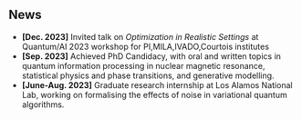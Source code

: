 ## News

- **[Dec. 2023]** Invited talk on *Optimization in Realistic Settings* at Quantum/AI 2023 workshop for PI,MILA,IVADO,Courtois institutes
- **[Sep. 2023]** Achieved PhD Candidacy, with oral and written topics in quantum information processing in nuclear magnetic resonance, statistical physics and phase transitions, and generative modelling.
- **[June-Aug. 2023]** Graduate research internship at Los Alamos National Lab, working on formalising the effects of noise in variational quantum algorithms.
